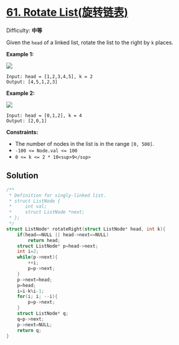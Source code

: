 # [61. Rotate List(旋转链表)](https://leetcode-cn.com/problems/rotate-list/)

Difficulty: **中等**


Given the `head` of a linked list, rotate the list to the right by `k` places.

**Example 1:**

![](https://assets.leetcode.com/uploads/2020/11/13/rotate1.jpg)

```
Input: head = [1,2,3,4,5], k = 2
Output: [4,5,1,2,3]
```

**Example 2:**

![](https://assets.leetcode.com/uploads/2020/11/13/roate2.jpg)

```
Input: head = [0,1,2], k = 4
Output: [2,0,1]
```

**Constraints:**

*   The number of nodes in the list is in the range `[0, 500]`.
*   `-100 <= Node.val <= 100`
*   `0 <= k <= 2 * 10<sup>9</sup>`


## Solution
```c {.line-numbers}
/**
 * Definition for singly-linked list.
 * struct ListNode {
 *     int val;
 *     struct ListNode *next;
 * };
 */
struct ListNode* rotateRight(struct ListNode* head, int k){
    if(head==NULL || head->next==NULL)
        return head;
    struct ListNode* p=head->next;
    int i=2;
    while(p->next){
        ++i;
        p=p->next;
    }
    p->next=head;
    p=head;
    i=i-k%i-1;
    for(i; i; --i){
        p=p->next;
    }
    struct ListNode* q;
    q=p->next;
    p->next=NULL;
    return q;
}
```
